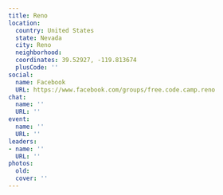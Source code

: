 ```yaml
---
title: Reno
location:
  country: United States
  state: Nevada
  city: Reno
  neighborhood: 
  coordinates: 39.52927, -119.813674
  plusCode: ''
social:
  name: Facebook
  URL: https://www.facebook.com/groups/free.code.camp.reno
chat:
  name: ''
  URL: ''
event:
  name: ''
  URL: ''
leaders:
- name: ''
  URL: ''
photos:
  old: 
  cover: ''
---
```

